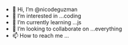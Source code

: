 - 👋 Hi, I’m @nicodeguzman
- 👀 I’m interested in ...coding
- 🌱 I’m currently learning ...js
- 💞️ I’m looking to collaborate on ...everything
- 📫 How to reach me ...

<!---
nicodeguzman/nicodeguzman is a ✨ special ✨ repository because its `README.md` (this file) appears on your GitHub profile.
You can click the Preview link to take a look at your changes.
--->
